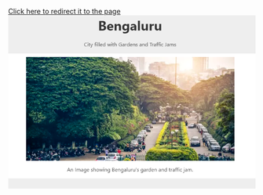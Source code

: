 <a href = "https://codepen.io/shreyasshivakumara/full/GRpPREe" alt=" ">Click here to redirect it to the page</a>
![Screenshot](https://github.com/shreyasshivakumara/Responsive-Web-Design-Projects/blob/master/Bengaluru:%20City%20filled%20with%20Gardens%20and%20Traffic%20Jams/Screenshot.PNG "Screenshot")
